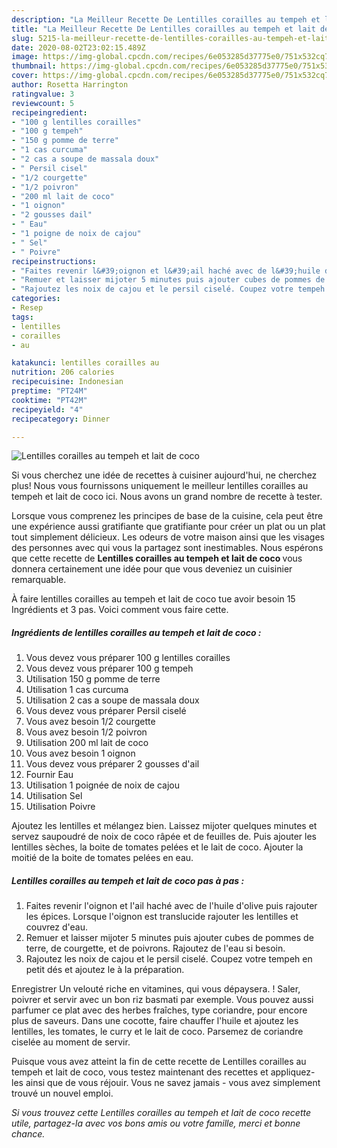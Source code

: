 ```yaml
---
description: "La Meilleur Recette De Lentilles corailles au tempeh et lait de coco"
title: "La Meilleur Recette De Lentilles corailles au tempeh et lait de coco"
slug: 5215-la-meilleur-recette-de-lentilles-corailles-au-tempeh-et-lait-de-coco
date: 2020-08-02T23:02:15.489Z
image: https://img-global.cpcdn.com/recipes/6e053285d37775e0/751x532cq70/lentilles-corailles-au-tempeh-et-lait-de-coco-photo-principale-de-la-recette.jpg
thumbnail: https://img-global.cpcdn.com/recipes/6e053285d37775e0/751x532cq70/lentilles-corailles-au-tempeh-et-lait-de-coco-photo-principale-de-la-recette.jpg
cover: https://img-global.cpcdn.com/recipes/6e053285d37775e0/751x532cq70/lentilles-corailles-au-tempeh-et-lait-de-coco-photo-principale-de-la-recette.jpg
author: Rosetta Harrington
ratingvalue: 3
reviewcount: 5
recipeingredient:
- "100 g lentilles corailles"
- "100 g tempeh"
- "150 g pomme de terre"
- "1 cas curcuma"
- "2 cas a soupe de massala doux"
- " Persil cisel"
- "1/2 courgette"
- "1/2 poivron"
- "200 ml lait de coco"
- "1 oignon"
- "2 gousses dail"
- " Eau"
- "1 poigne de noix de cajou"
- " Sel"
- " Poivre"
recipeinstructions:
- "Faites revenir l&#39;oignon et l&#39;ail haché avec de l&#39;huile d&#39;olive puis rajouter les épices. Lorsque l&#39;oignon est translucide rajouter les lentilles et couvrez d&#39;eau."
- "Remuer et laisser mijoter 5 minutes puis ajouter cubes de pommes de terre, de courgette, et de poivrons. Rajoutez de l&#39;eau si besoin."
- "Rajoutez les noix de cajou et le persil ciselé. Coupez votre tempeh en petit dés et ajoutez le à la préparation."
categories:
- Resep
tags:
- lentilles
- corailles
- au

katakunci: lentilles corailles au 
nutrition: 206 calories
recipecuisine: Indonesian
preptime: "PT24M"
cooktime: "PT42M"
recipeyield: "4"
recipecategory: Dinner

---
```



![Lentilles corailles au tempeh et lait de coco](https://img-global.cpcdn.com/recipes/6e053285d37775e0/751x532cq70/lentilles-corailles-au-tempeh-et-lait-de-coco-photo-principale-de-la-recette.jpg)

Si vous cherchez une idée de recettes à cuisiner aujourd'hui, ne cherchez plus! Nous vous fournissons uniquement le meilleur lentilles corailles au tempeh et lait de coco ici. Nous avons un grand nombre de recette à tester.

Lorsque vous comprenez les principes de base de la cuisine, cela peut être une expérience aussi gratifiante que gratifiante pour créer un plat ou un plat tout simplement délicieux. Les odeurs de votre maison ainsi que les visages des personnes avec qui vous la partagez sont inestimables. Nous espérons que cette recette de <strong> Lentilles corailles au tempeh et lait de coco </strong> vous donnera certainement une idée pour que vous deveniez un cuisinier remarquable.

<!--inarticleads1-->

À faire lentilles corailles au tempeh et lait de coco tue avoir besoin 15 Ingrédients et 3 pas. Voici comment vous faire cette.

##### Ingrédients de lentilles corailles au tempeh et lait de coco :

1. Vous devez vous préparer 100 g lentilles corailles
1. Vous devez vous préparer 100 g tempeh
1. Utilisation 150 g pomme de terre
1. Utilisation 1 cas curcuma
1. Utilisation 2 cas a soupe de massala doux
1. Vous devez vous préparer  Persil ciselé
1. Vous avez besoin 1/2 courgette
1. Vous avez besoin 1/2 poivron
1. Utilisation 200 ml lait de coco
1. Vous avez besoin 1 oignon
1. Vous devez vous préparer 2 gousses d&#39;ail
1. Fournir  Eau
1. Utilisation 1 poignée de noix de cajou
1. Utilisation  Sel
1. Utilisation  Poivre


Ajoutez les lentilles et mélangez bien. Laissez mijoter quelques minutes et servez saupoudré de noix de coco râpée et de feuilles de. Puis ajouter les lentilles sèches, la boite de tomates pelées et le lait de coco. Ajouter la moitié de la boite de tomates pelées en eau. 

<!--inarticleads2-->

##### Lentilles corailles au tempeh et lait de coco pas à pas :

1. Faites revenir l&#39;oignon et l&#39;ail haché avec de l&#39;huile d&#39;olive puis rajouter les épices. Lorsque l&#39;oignon est translucide rajouter les lentilles et couvrez d&#39;eau.
1. Remuer et laisser mijoter 5 minutes puis ajouter cubes de pommes de terre, de courgette, et de poivrons. Rajoutez de l&#39;eau si besoin.
1. Rajoutez les noix de cajou et le persil ciselé. Coupez votre tempeh en petit dés et ajoutez le à la préparation.


Enregistrer Un velouté riche en vitamines, qui vous dépaysera. ! Saler, poivrer et servir avec un bon riz basmati par exemple. Vous pouvez aussi parfumer ce plat avec des herbes fraîches, type coriandre, pour encore plus de saveurs. Dans une cocotte, faire chauffer l&#39;huile et ajoutez les lentilles, les tomates, le curry et le lait de coco. Parsemez de coriandre ciselée au moment de servir. 

<!--inarticleads1-->

<p>
Puisque vous avez atteint la fin de cette recette de Lentilles corailles au tempeh et lait de coco, vous testez maintenant des recettes et appliquez-les ainsi que de vous réjouir. Vous ne savez jamais - vous avez simplement trouvé un nouvel emploi.
</p>

<p>
<i>Si vous trouvez cette Lentilles corailles au tempeh et lait de coco recette utile, partagez-la avec vos bons amis ou votre famille, merci et bonne chance.</i>
</p>
